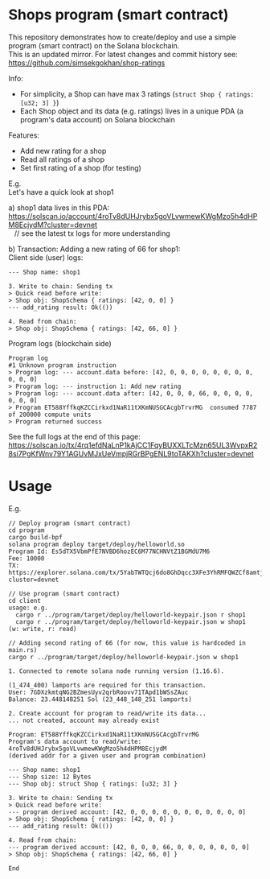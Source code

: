 # Shops program (smart contract)
This repository demonstrates how to create/deploy and use a simple program (smart contract) on the
Solana blockchain.  
This is an updated mirror. For latest changes and commit history see: https://github.com/simsekgokhan/shop-ratings  

Info: 
- For simplicity, a Shop can have max 3 ratings (`struct Shop { ratings: [u32; 3] }`)
- Each Shop object and its data (e.g. ratings) lives in a unique PDA (a program's data account) on Solana blockchain

Features:
- Add new rating for a shop
- Read all ratings of a shop
- Set first rating of a shop (for testing)

E.g.  
Let's have a quick look at shop1  

a) shop1 data lives in this PDA:  
https://solscan.io/account/4roTv8dUHJrybx5goVLvwmewKWgMzo5h4dHPM8EcjydM?cluster=devnet  
&nbsp;&nbsp; // see the latest tx logs for more understanding 
  
b) Transaction: Adding a new rating of 66 for shop1:  
Client side (user) logs:   
```
--- Shop name: shop1

3. Write to chain: Sending tx
> Quick read before write:
> Shop obj: ShopSchema { ratings: [42, 0, 0] }
--- add_rating result: Ok(())

4. Read from chain:
> Shop obj: ShopSchema { ratings: [42, 66, 0] }
```

Program logs (blockchain side)  
```
Program log
#1 Unknown program instruction
> Program log: --- account.data before: [42, 0, 0, 0, 0, 0, 0, 0, 0, 0, 0, 0]
> Program log: --- instruction 1: Add new rating
> Program log: --- account.data after: [42, 0, 0, 0, 66, 0, 0, 0, 0, 0, 0, 0]
> Program ET588YffkqKZCCirkxd1NaR11tXKmNUSGCAcgbTrvrMG  consumed 7787 of 200000 compute units
> Program returned success
```
See the full logs at the end of this page:   
https://solscan.io/tx/4rq1efdNaLnP1kAjCC1FqyBUXXLTcMzn65UL3WvpxR28si7PgKfWnv79Y1AGUvMJxUeVmpjRGrBPgENL9toTAKXh?cluster=devnet  


# Usage

E.g.
```
// Deploy program (smart contract)
cd program
cargo build-bpf
solana program deploy target/deploy/helloworld.so 
Program Id: Es5dTX5VbmPfE7NVBD6hozEC6M77NCHNVtZ1BGMdU7M6
Fee: 10000
TX:
https://explorer.solana.com/tx/5YabTWTQcj6do8GhDqcc3XFe3YhRMFQWZCf8amtjLMAf7e1qzPs8pJi55xYJ91fbzrvBBiwNAEMpWeciGw9UEknN?cluster=devnet

// Use program (smart contract)
cd client
usage: e.g. 
  cargo r ../program/target/deploy/helloworld-keypair.json r shop1
  cargo r ../program/target/deploy/helloworld-keypair.json w shop1
(w: write, r: read)

// Adding second rating of 66 (for now, this value is hardcoded in main.rs)
cargo r ../program/target/deploy/helloworld-keypair.json w shop1

1. Connected to remote solana node running version (1.16.6).

(1_474_400) lamports are required for this transaction.
User: 7GDXzkmtqNG2BZmesUyv2qrbRoovv71TApd1bWSsZAuc
Balance: 23.448148251 Sol (23_448_148_251 lamports)

2. Create account for program to read/write its data...
... not created, account may already exist 

Program: ET588YffkqKZCCirkxd1NaR11tXKmNUSGCAcgbTrvrMG
Program's data account to read/write: 4roTv8dUHJrybx5goVLvwmewKWgMzo5h4dHPM8EcjydM
(derived addr for a given user and program combination)

--- Shop name: shop1
--- Shop size: 12 Bytes
--- Shop obj: struct Shop { ratings: [u32; 3] }

3. Write to chain: Sending tx
> Quick read before write:
--- program derived account: [42, 0, 0, 0, 0, 0, 0, 0, 0, 0, 0, 0]
> Shop obj: ShopSchema { ratings: [42, 0, 0] }
--- add_rating result: Ok(())

4. Read from chain:
--- program derived account: [42, 0, 0, 0, 66, 0, 0, 0, 0, 0, 0, 0]
> Shop obj: ShopSchema { ratings: [42, 66, 0] }

End

```
